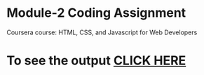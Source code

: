 
# Module-2 Coding Assignment

Coursera course: HTML, CSS, and Javascript for Web Developers

# To see the output [CLICK HERE]()


